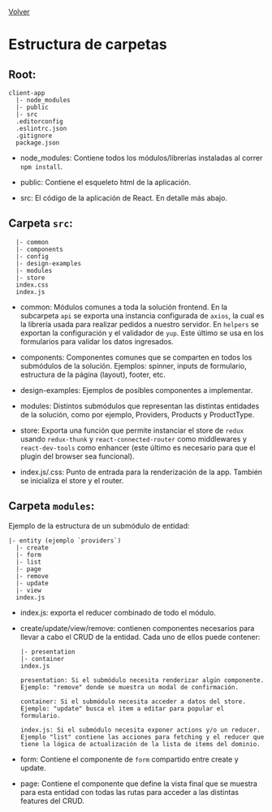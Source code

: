 [Volver](./instalacion_entorno.md)

# Estructura de carpetas

## Root:

    client-app
      |- node_modules
      |- public
      |- src
      .editorconfig
      .eslintrc.json
      .gitignore
      package.json

- node_modules: Contiene todos los módulos/librerías instaladas al correr `npm install`.

- public: Contiene el esqueleto html de la aplicación.

- src: El código de la aplicación de React. En detalle más abajo.

## Carpeta `src`:

      |- common
      |- components
      |- config
      |- design-examples
      |- modules
      |- store
      index.css
      index.js

- common: Módulos comunes a toda la solución frontend. En la subcarpeta `api` se exporta una instancia configurada de `axios`, la cual es la librería usada para realizar pedidos a nuestro servidor. En `helpers` se exportan la configuración y el validador de `yup`. Este último se usa en los formularios para validar los datos ingresados.

- components: Componentes comunes que se comparten en todos los submódulos de la solución. Ejemplos: spinner, inputs de formulario, estructura de la página (layout), footer, etc.

- design-examples: Ejemplos de posibles componentes a implementar.

- modules: Distintos submódulos que representan las distintas entidades de la solución, como por ejemplo, Providers, Products y ProductType.

- store: Exporta una función que permite instanciar el store de `redux` usando `redux-thunk` y `react-connected-router` como middlewares y `react-dev-tools` como enhancer (este último es necesario para que el plugin del browser sea funcional).

- index.js/.css: Punto de entrada para la renderización de la app. También se inicializa el store y el router.

## Carpeta `modules`:

Ejemplo de la estructura de un submódulo de entidad:

    |- entity (ejemplo `providers`)
      |- create
      |- form
      |- list
      |- page
      |- remove
      |- update
      |- view
      index.js

- index.js: exporta el reducer combinado de todo el módulo.

- create/update/view/remove: contienen componentes necesarios para llevar a cabo el CRUD de la entidad. Cada uno de ellos puede contener:

      |- presentation
      |- container
      index.js

      presentation: Si el submódulo necesita renderizar algún componente. Ejemplo: "remove" donde se muestra un modal de confirmación.

      container: Si el submódulo necesita acceder a datos del store. Ejemplo: "update" busca el item a editar para popular el formulario.

      index.js: Si el submódulo necesita exponer actions y/o un reducer. Ejemplo "list" contiene las acciones para fetching y el reducer que tiene la lógica de actualización de la lista de items del dominio.

- form: Contiene el componente de `form` compartido entre create y update.

- page: Contiene el componente que define la vista final que se muestra para esta entidad con todas las rutas para acceder a las distintas features del CRUD.
